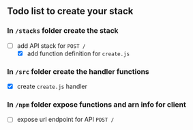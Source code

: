 ## Todo list to create your stack

### In `/stacks` folder create the stack
  - [ ] add API stack for `POST /`
    - [x] add function definition for `create.js`

### In `/src` folder create the handler functions
  - [x] create `create.js` handler

### In `/npm` folder expose functions and arn info for client
  - [ ] expose url endpoint for API `POST /`